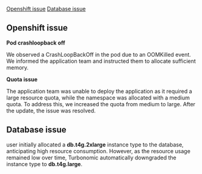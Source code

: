

[Openshift issue](#Openshift-issue)
[Database issue](#Database-issue)

## Openshift issue

**Pod crashloopback off**

We observed a CrashLoopBackOff in the pod due to an OOMKilled event. We informed the application team and instructed them to allocate sufficient memory.

**Quota issue**

The application team was unable to deploy the application as it required a large resource quota, while the namespace was allocated with a medium quota. To address this, we increased the quota from medium to large. After the update, the issue was resolved.

## Database issue

user initially allocated a **db.t4g.2xlarge** instance type to the database, anticipating high resource consumption. However, as the resource usage remained low over time, Turbonomic automatically downgraded the instance type to **db.t4g.large**.
